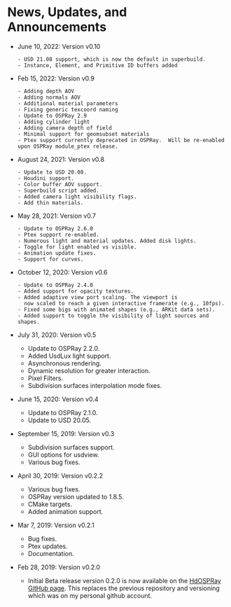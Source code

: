 News, Updates, and Announcements
================================

- June 10, 2022: Version v0.10

      - USD 21.08 support, which is now the default in superbuild.
      - Instance, Element, and Primitive ID buffers added

- Feb 15, 2022: Version v0.9

      - Adding depth AOV
      - Adding normals AOV
      - Additional material parameters
      - Fixing generic texcoord naming
      - Update to OSPRay 2.9
      - Adding cylinder light
      - Adding camera depth of field
      - Minimal support for geomsubset materials
      - Ptex support currently deprecated in OSPRay.  Will be re-enabled upon OSPRay module_ptex release.

- August 24, 2021: Version v0.8

      - Update to USD 20.08.
      - Houdini support.
      - Color buffer AOV support.
      - Superbuild script added.
      - Added camera light visibility flags.
      - Add thin materials.


- May 28, 2021: Version v0.7
    
      - Update to OSPRay 2.6.0
      - Ptex support re-enabled.
      - Numerous light and material updates. Added disk lights.
      - Toggle for light enabled vs visible.
      - Animation update fixes.
      - Support for curves.


- October 12, 2020: Version v0.6
    
      - Update to OSPRay 2.4.0
      - Added support for opacity textures.
      - Added adaptive view port scaling. The viewport is
        now scaled to reach a given interactive framerate (e.g., 10fps).
      - Fixed some bigs with animated shapes (e.g., ARKit data sets).
      - Added support to toggle the visibility of light sources and shapes.


- July 31, 2020: Version v0.5

    - Update to OSPRay 2.2.0.
    - Added UsdLux light support.
    - Asynchronous rendering.
    - Dynamic resolution for greater interaction.
    - Pixel Filters.
    - Subdivision surfaces interpolation mode fixes.


- June 15, 2020: Version v0.4

    - Update to OSPRay 2.1.0.
    - Update to USD 20.05.


- September 15, 2019: Version v0.3

    - Subdivision surfaces support.
    - GUI options for usdview.
    - Various bug fixes.


- April 30, 2019: Version v0.2.2

    - Various bug fixes.
    - OSPRay version updated to 1.8.5.
    - CMake targets.
    - Added animation support.


- Mar 7, 2019: Version v0.2.1

    - Bug fixes.
    - Ptex updates.
    - Documentation.


- Feb 28, 2019: Version v0.2.0

    - Initial Beta release version 0.2.0 is now available on the [HdOSPRay
GitHub page](https://github.com/ospray/hdospray/releases/v0.2.0).
This replaces the previous repository and versioning which was on my
personal github account.


